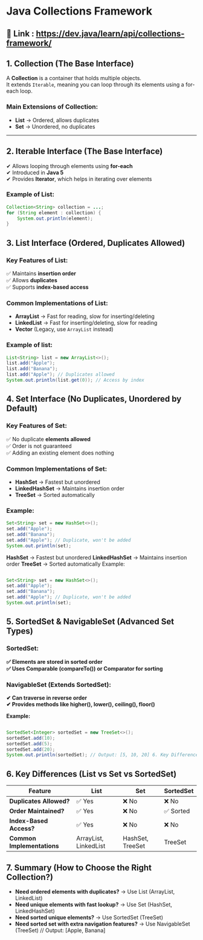 # Java Collections Framework

## 🔹 Link : <https://dev.java/learn/api/collections-framework/>

## 1. Collection (The Base Interface)

A **Collection** is a container that holds multiple objects.  
It extends `Iterable`, meaning you can loop through its elements using a for-each loop.

### **Main Extensions of Collection:**

- **List** → Ordered, allows duplicates
- **Set** → Unordered, no duplicates

---

## 2. Iterable Interface (The Base Interface)

✔ Allows looping through elements using **for-each**  
✔ Introduced in **Java 5**  
✔ Provides **Iterator**, which helps in iterating over elements

### **Example of List:**

```java
Collection<String> collection = ...;
for (String element : collection) {
    System.out.println(element);
}
```

## 3. List Interface (Ordered, Duplicates Allowed)

### **Key Features of List:**

✅ Maintains **insertion order**  
✅ Allows **duplicates**  
✅ Supports **index-based access**

### **Common Implementations of List:**

- **ArrayList** → Fast for reading, slow for inserting/deleting
- **LinkedList** → Fast for inserting/deleting, slow for reading
- **Vector** (Legacy, use `ArrayList` instead)

### **Example of list:**

```java
List<String> list = new ArrayList<>();
list.add("Apple");
list.add("Banana");
list.add("Apple"); // Duplicates allowed
System.out.println(list.get(0)); // Access by index
```

## 4. Set Interface (No Duplicates, Unordered by Default)

### **Key Features of Set:**

✅ No duplicate **elements allowed**  
✅ Order is not guaranteed  
✅ Adding an existing element does nothing

### **Common Implementations of Set:**

- **HashSet** → Fastest but unordered
- **LinkedHashSet** → Maintains insertion order
- **TreeSet** → Sorted automatically

### **Example:**

```java
Set<String> set = new HashSet<>();
set.add("Apple");
set.add("Banana");
set.add("Apple"); // Duplicate, won't be added
System.out.println(set);
```

**HashSet** → Fastest but unordered
**LinkedHashSet** → Maintains insertion order
**TreeSet** → Sorted automatically
Example:

```java

Set<String> set = new HashSet<>();
set.add("Apple");
set.add("Banana");
set.add("Apple"); // Duplicate, won't be added
System.out.println(set);

```

## **5. SortedSet & NavigableSet (Advanced Set Types)**

### **SortedSet:**

**✅ Elements are stored in sorted order**  
**✅ Uses Comparable (compareTo()) or Comparator for sorting**

### **NavigableSet (Extends SortedSet):**

**✔ Can traverse in reverse order**  
**✔ Provides methods like higher(), lower(), ceiling(), floor()**

**Example:**

```java

SortedSet<Integer> sortedSet = new TreeSet<>();
sortedSet.add(10);
sortedSet.add(5);
sortedSet.add(20);
System.out.println(sortedSet); // Output: [5, 10, 20] 6. Key Differences (List vs Set vs SortedSet)
```

## **6. Key Differences (List vs Set vs SortedSet)**

| Feature                    | List                  | Set              | SortedSet |
| -------------------------- | --------------------- | ---------------- | --------- |
| **Duplicates Allowed?**    | ✅ Yes                | ❌ No            | ❌ No     |
| **Order Maintained?**      | ✅ Yes                | ❌ No            | ✅ Sorted |
| **Index-Based Access?**    | ✅ Yes                | ❌ No            | ❌ No     |
| **Common Implementations** | ArrayList, LinkedList | HashSet, TreeSet | TreeSet   |

## **7. Summary (How to Choose the Right Collection?)**

- **Need ordered elements with duplicates?** → Use List (ArrayList, LinkedList)
- **Need unique elements with fast lookup?** → Use Set (HashSet, LinkedHashSet)
- **Need sorted unique elements?** → Use SortedSet (TreeSet)
- **Need sorted set with extra navigation features?** → Use NavigableSet (TreeSet) // Output: [Apple, Banana]
